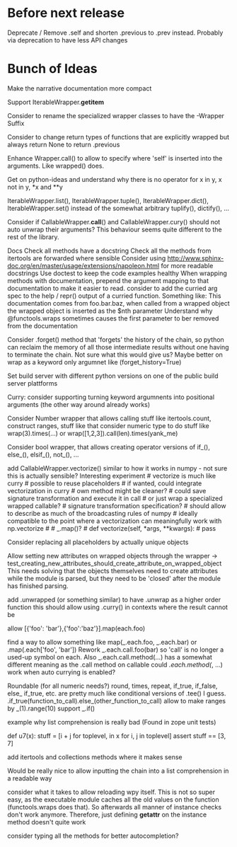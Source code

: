 # Before next release

Deprecate / Remove .self and shorten .previous to .prev instead. Probably via deprecation to have less API changes

# Bunch of Ideas

Make the narrative documentation more compact

Support IterableWrapper.__getitem__

Consider to rename the specialized wrapper classes to have the -Wrapper Suffix

Consider to change return types of functions that are explicitly wrapped but always return None to return .previous

Enhance Wrapper.call() to allow to specify where 'self' is inserted into the arguments. Like wrapped() does.

Get on python-ideas and understand why there is no operator for x in y, x not in y, *x and **y

IterableWrapper.list(), IterableWrapper.tuple(), IterableWrapper.dict(), IterableWrapper.set() instead of the somewhat arbitrary tuplify(), dictify(), …

Consider if CallableWrapper.__call__() and CallableWrapper.cury() should not auto unwrap their arguments? This behaviour seems quite different to the rest of the library.

Docs
    Check all methods have a docstring
    Check all the methods from itertools are forwarded where sensible
    Consider using http://www.sphinx-doc.org/en/master/usage/extensions/napoleon.html for more readable docstrings
    Use doctest to keep the code examples healthy
    When wrapping methods with documentation, prepend the argument mapping to that documentation to make it easier to read.
    consider to add the curried arg spec to the help / repr() output of a curried function.
        Something like: This documentation comes from foo.bar.baz, when called from a wrapped object the wrapped object 
        is inserted as the $nth parameter
    Understand why @functools.wraps sometimes causes the first parameter to ber removed from the documentation

Consider .forget() method that 'forgets' the history of the chain, so python can reclaim the memory of all those intermediate results without one having to terminate the chain. Not sure what this would give us? Maybe better on wrap as a keyword only argumnet like (forget_history=True)

Set build server with different python versions on one of the public build server plattforms

Curry: consider supporting turning keyword argumnents into positional arguments (the other way around already works)

Consider Number wrapper that allows calling stuff like itertools.count, construct ranges, stuff like that
consider numeric type to do stuff like wrap(3).times(...)
    or wrap([1,2,3]).call(len).times(yank_me)

Consider bool wrapper, that allows creating operator versions of if_(), else_(), elsif_(), not_(), ...

add CallableWrapper.vectorize() similar to how it works in numpy - not sure this is actually sensible? Interesting experiment
    # vectorize is much like curry
    # possible to reuse placeholders
    # if wanted, could integrate vectorization in curry
    # own method might be cleaner?
    # could save signature transformation and execute it in call
    # or just wrap a specialized wrapped callable?
    # signature transformation specification?
    # should allow to describe as much of the broadcasting rules of numpy
    # ideally compatible to the point where a vectorization can meaningfully work with np.vectorize
    # 
    # _.map()? 
    # def vectorize(self, *args, **kwargs):
    #     pass

Consider replacing all placeholders by actually unique objects

Allow setting new attributes on wrapped objects through the wrapper -> test_creating_new_attributes_should_create_attribute_on_wrapped_object
This needs solving that the objects themselves need to create attributes while the module is parsed, but they need to be 'closed' after the module has finished parsing.

add .unwrapped (or something similar) to have .unwrap as a higher order function
    this should allow using .curry() in contexts where the result cannot be 

allow [{'foo': 'bar'},{'foo':'baz'}].map(each.foo)

find a way to allow something like map(_.each.foo, _.each.bar) or .map(.each['foo', 'bar'])
Rework _.each.call.foo(bar) so 'call' is no longer a used-up symbol on each.
Also _.each.call.method(...) has a somewhat different meaning as the .call method on callable
could _.each.method(_, ...) work when auto currying is enabled?

Roundable (for all numeric needs?)
    round, times, repeat, if_true, if_false, else_
if_true, etc. are pretty much like conditional versions of .tee() I guess.
.if_true(function_to_call).else_(other_function_to_call)
allow to make ranges by _(1).range(10)
support _.if()

example why list comprehension is really bad (Found in zope unit tests)

def u7(x):
    stuff = [i + j for toplevel, in x for i, j in toplevel]
    assert stuff == [3, 7]

add itertools and collections methods where it makes sense

Would be really nice to allow inputting the chain into a list comprehension in a readable way

consider what it takes to allow reloading wpy itself. This is not so super easy, as the executable module caches all the old values on the function (functools.wraps does that). So afterwards all manner of instance checks don't work anymore. Therefore, just defining __getattr__ on the instance method doesn't quite work

consider typing all the methods for better autocompletion?
